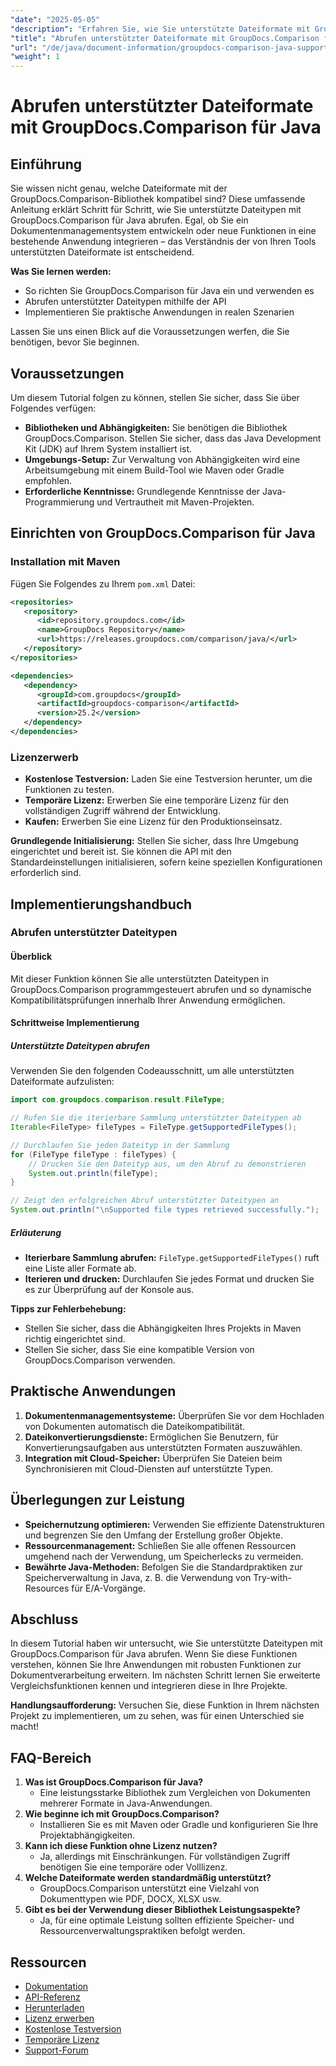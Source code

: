 ```yaml
---
"date": "2025-05-05"
"description": "Erfahren Sie, wie Sie unterstützte Dateiformate mit GroupDocs.Comparison für Java abrufen. Folgen Sie dieser Schritt-für-Schritt-Anleitung, um Ihr Dokumentenmanagementsystem zu verbessern."
"title": "Abrufen unterstützter Dateiformate mit GroupDocs.Comparison für Java – Ein umfassender Leitfaden"
"url": "/de/java/document-information/groupdocs-comparison-java-supported-formats/"
"weight": 1
---
```


# Abrufen unterstützter Dateiformate mit GroupDocs.Comparison für Java

## Einführung

Sie wissen nicht genau, welche Dateiformate mit der GroupDocs.Comparison-Bibliothek kompatibel sind? Diese umfassende Anleitung erklärt Schritt für Schritt, wie Sie unterstützte Dateitypen mit GroupDocs.Comparison für Java abrufen. Egal, ob Sie ein Dokumentenmanagementsystem entwickeln oder neue Funktionen in eine bestehende Anwendung integrieren – das Verständnis der von Ihren Tools unterstützten Dateiformate ist entscheidend.

**Was Sie lernen werden:**
- So richten Sie GroupDocs.Comparison für Java ein und verwenden es
- Abrufen unterstützter Dateitypen mithilfe der API
- Implementieren Sie praktische Anwendungen in realen Szenarien

Lassen Sie uns einen Blick auf die Voraussetzungen werfen, die Sie benötigen, bevor Sie beginnen.

## Voraussetzungen

Um diesem Tutorial folgen zu können, stellen Sie sicher, dass Sie über Folgendes verfügen:

- **Bibliotheken und Abhängigkeiten:** Sie benötigen die Bibliothek GroupDocs.Comparison. Stellen Sie sicher, dass das Java Development Kit (JDK) auf Ihrem System installiert ist.
- **Umgebungs-Setup:** Zur Verwaltung von Abhängigkeiten wird eine Arbeitsumgebung mit einem Build-Tool wie Maven oder Gradle empfohlen.
- **Erforderliche Kenntnisse:** Grundlegende Kenntnisse der Java-Programmierung und Vertrautheit mit Maven-Projekten.

## Einrichten von GroupDocs.Comparison für Java

### Installation mit Maven

Fügen Sie Folgendes zu Ihrem `pom.xml` Datei:

```xml
<repositories>
   <repository>
      <id>repository.groupdocs.com</id>
      <name>GroupDocs Repository</name>
      <url>https://releases.groupdocs.com/comparison/java/</url>
   </repository>
</repositories>

<dependencies>
   <dependency>
      <groupId>com.groupdocs</groupId>
      <artifactId>groupdocs-comparison</artifactId>
      <version>25.2</version>
   </dependency>
</dependencies>
```

### Lizenzerwerb

- **Kostenlose Testversion:** Laden Sie eine Testversion herunter, um die Funktionen zu testen.
- **Temporäre Lizenz:** Erwerben Sie eine temporäre Lizenz für den vollständigen Zugriff während der Entwicklung.
- **Kaufen:** Erwerben Sie eine Lizenz für den Produktionseinsatz.

**Grundlegende Initialisierung:**
Stellen Sie sicher, dass Ihre Umgebung eingerichtet und bereit ist. Sie können die API mit den Standardeinstellungen initialisieren, sofern keine speziellen Konfigurationen erforderlich sind.

## Implementierungshandbuch

### Abrufen unterstützter Dateitypen

#### Überblick
Mit dieser Funktion können Sie alle unterstützten Dateitypen in GroupDocs.Comparison programmgesteuert abrufen und so dynamische Kompatibilitätsprüfungen innerhalb Ihrer Anwendung ermöglichen.

#### Schrittweise Implementierung

##### Unterstützte Dateitypen abrufen

Verwenden Sie den folgenden Codeausschnitt, um alle unterstützten Dateiformate aufzulisten:

```java
import com.groupdocs.comparison.result.FileType;

// Rufen Sie die iterierbare Sammlung unterstützter Dateitypen ab
Iterable<FileType> fileTypes = FileType.getSupportedFileTypes();

// Durchlaufen Sie jeden Dateityp in der Sammlung
for (FileType fileType : fileTypes) {
    // Drucken Sie den Dateityp aus, um den Abruf zu demonstrieren
    System.out.println(fileType);
}

// Zeigt den erfolgreichen Abruf unterstützter Dateitypen an
System.out.println("\nSupported file types retrieved successfully.");
```

##### Erläuterung
- **Iterierbare Sammlung abrufen:** `FileType.getSupportedFileTypes()` ruft eine Liste aller Formate ab.
- **Iterieren und drucken:** Durchlaufen Sie jedes Format und drucken Sie es zur Überprüfung auf der Konsole aus.

**Tipps zur Fehlerbehebung:**
- Stellen Sie sicher, dass die Abhängigkeiten Ihres Projekts in Maven richtig eingerichtet sind.
- Stellen Sie sicher, dass Sie eine kompatible Version von GroupDocs.Comparison verwenden.

## Praktische Anwendungen

1. **Dokumentenmanagementsysteme:** Überprüfen Sie vor dem Hochladen von Dokumenten automatisch die Dateikompatibilität.
2. **Dateikonvertierungsdienste:** Ermöglichen Sie Benutzern, für Konvertierungsaufgaben aus unterstützten Formaten auszuwählen.
3. **Integration mit Cloud-Speicher:** Überprüfen Sie Dateien beim Synchronisieren mit Cloud-Diensten auf unterstützte Typen.

## Überlegungen zur Leistung

- **Speichernutzung optimieren:** Verwenden Sie effiziente Datenstrukturen und begrenzen Sie den Umfang der Erstellung großer Objekte.
- **Ressourcenmanagement:** Schließen Sie alle offenen Ressourcen umgehend nach der Verwendung, um Speicherlecks zu vermeiden.
- **Bewährte Java-Methoden:** Befolgen Sie die Standardpraktiken zur Speicherverwaltung in Java, z. B. die Verwendung von Try-with-Resources für E/A-Vorgänge.

## Abschluss

In diesem Tutorial haben wir untersucht, wie Sie unterstützte Dateitypen mit GroupDocs.Comparison für Java abrufen. Wenn Sie diese Funktionen verstehen, können Sie Ihre Anwendungen mit robusten Funktionen zur Dokumentverarbeitung erweitern. Im nächsten Schritt lernen Sie erweiterte Vergleichsfunktionen kennen und integrieren diese in Ihre Projekte.

**Handlungsaufforderung:** Versuchen Sie, diese Funktion in Ihrem nächsten Projekt zu implementieren, um zu sehen, was für einen Unterschied sie macht!

## FAQ-Bereich

1. **Was ist GroupDocs.Comparison für Java?**
   - Eine leistungsstarke Bibliothek zum Vergleichen von Dokumenten mehrerer Formate in Java-Anwendungen.
2. **Wie beginne ich mit GroupDocs.Comparison?**
   - Installieren Sie es mit Maven oder Gradle und konfigurieren Sie Ihre Projektabhängigkeiten.
3. **Kann ich diese Funktion ohne Lizenz nutzen?**
   - Ja, allerdings mit Einschränkungen. Für vollständigen Zugriff benötigen Sie eine temporäre oder Volllizenz.
4. **Welche Dateiformate werden standardmäßig unterstützt?**
   - GroupDocs.Comparison unterstützt eine Vielzahl von Dokumenttypen wie PDF, DOCX, XLSX usw.
5. **Gibt es bei der Verwendung dieser Bibliothek Leistungsaspekte?**
   - Ja, für eine optimale Leistung sollten effiziente Speicher- und Ressourcenverwaltungspraktiken befolgt werden.

## Ressourcen

- [Dokumentation](https://docs.groupdocs.com/comparison/java/)
- [API-Referenz](https://reference.groupdocs.com/comparison/java/)
- [Herunterladen](https://releases.groupdocs.com/comparison/java/)
- [Lizenz erwerben](https://purchase.groupdocs.com/buy)
- [Kostenlose Testversion](https://releases.groupdocs.com/comparison/java/)
- [Temporäre Lizenz](https://purchase.groupdocs.com/temporary-license/)
- [Support-Forum](https://forum.groupdocs.com/c/comparison)